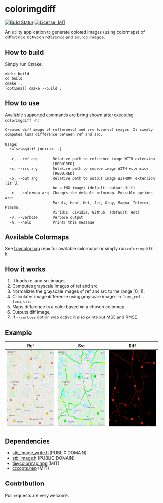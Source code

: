 # colorimgdiff
[![Build Status](https://travis-ci.com/Shot511/colorimgdiff.svg?branch=master)](https://travis-ci.com/Shot511/colorimgdiff) 
[![License: MIT](https://img.shields.io/badge/License-MIT-green.svg)](https://opensource.org/licenses/MIT)

An utility application to generate colored images (using colormaps) of difference between reference and source images.

## How to build
Simply run Cmake:
```
mkdir build
cd build
cmake ..
[optional] cmake --build .
```

## How to use
Available supported commands are being shown after executing ```colorimgdiff -h```:

```
Creates diff image of ref(erence) and src (source) images. It simply computes luma difference between ref and src.

Usage:
  colorimgdiff [OPTION...]

  -r, --ref arg       Relative path to reference image WITH extension
                      [REQUIRED]
  -s, --src arg       Relative path to source image WITH extension
                      [REQUIRED]
  -o, --out arg       Relative path to output image WITHOUT extension (it'll
                      be a PNG image) (default: output_diff)
  -c, --colormap arg  Changes the default colormap. Possible options are:
                      Parula, Heat, Hot, Jet, Gray, Magma, Inferno, Plasma,
                      Viridis, Cividis, Github. (default: Hot)
  -v, --verbose       Verbose output
  -h, --help          Prints this message
```

## Available Colormaps
See [tinycolormap](https://github.com/yuki-koyama/tinycolormap) repo for available colormaps or simply run ```colorimgdiff -h```.

## How it works
1) It loads ref and src images.
2) Computes grayscale images of ref and src.
3) Normalizes the grayscale images of ref and src to the range [0, 1].
4) Calculates image difference using grayscale images -> ```luma_ref - luma_src```.
5) Maps difference to a color based on a chosen colormap.
6) Outputs diff image.
7) If ```--verbose``` option was active it also prints out MSE and RMSE.

## Example

| Ref | Src | Diff |
|-----|-----|------|
| <img src="tests/1a.png" alt="ref" width="250" height="250"/> | <img src="tests/1b.png" alt="ref" width="250" height="250"/> | <img src="tests/1diff.png" alt="ref" width="250" height="250"/> |

## Dependencies
* [stb_image_write.h](https://github.com/nothings/stb) (PUBLIC DOMAIN)
* [stb_image.h](https://github.com/nothings/stb) (PUBLIC DOMAIN)
* [tinycolormap.hpp](https://github.com/yuki-koyama/tinycolormap) (MIT)
* [cxxopts.hpp](https://github.com/jarro2783/cxxopts) (MIT)

## Contribution
Pull requests are very welcome.